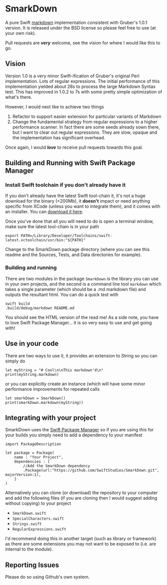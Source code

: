 # SmarkDown

A pure Swift [markdown](http://daringfireball.net/projects/markdown/) implementation consistent with Gruber's 1.0.1  version. It is released under the BSD license so please feel free to use (at your own risk). 

Pull requests are ***very*** welcome, see the vision for where I would like this to go. 

## Vision

Version 1.0 is a very minor Swift-ification of Gruber's original Perl implementation. Lots of regular expressions. The initial performance of this implementation yielded about 28s to process the large Markdown Syntax test. This has improved in 1.0.2 to 7s with some pretty simple optimization of what's there. 

However, I would next like to achieve two things

 1. Refactor to support easier extension for particular variants of Markdown
 2. Change the fundamental strategy from regular expressions to a higher performance scanner. In fact there are some seeds already sown there, but I want to clear out regular expressions. They are slow, opaque and the implementation has significant overhead. 

Once again, I would ***love*** to receive pull requests towards this goal. 

## Building and Running with Swift Package Manager

### Install Swift toolchain if you don't already have it

If you don't already have the latest Swift tool-chain it, it's not a huge download for the binary (<200Mb), it **doesn't** impact or need anything specific from XCode (unless you want to integrate them), and it comes with an installer. You can [download it here](https://swift.org/download/).

Once you've done that all you will need to do is open a terminal window, make sure the latest tool-chain is in your path

	export PATH=/Library/Developer/Toolchains/swift-latest.xctoolchain/usr/bin:"${PATH}"
	
Change to the SmarkDown package directory (where you can see this readme and the Sources, Tests, and Data directories for example).

### Building and running

There are two modules in the package `SmarkDown` is the library you can use in your own projects, and the second is a command line tool `markdown` which takes a single parameter (which should be a .md markdown file) and outputs the resultant html. You can do a quick test with 

	swift build
	.build/debug/markdown README.md
	
You should see the HTML version of the read me! As a side note, you have to love Swift Package Manager... it is so very easy to use and get going with!

## Use in your code

There are two ways to use it, it provides an extension to String so you can simply do

    let myString = "# Cool\n\nThis markdown'd\n"
    print(myString.markdown)

or you can explicitly create an instance (which will have some minor performance improvements for repeated calls

    let smarkDown = SmarkDown()
    print(smarkDown.markdown(myString))

## Integrating with your project
SmarkDown uses the [Swift Package Manager](https://swift.org/package-manager/) so if you are using this for your builds you simply need to add a dependency to your manifest

	import PackageDescription
	
	let package = Package(
		name : "Your Project",
		dependencies : [
			//Add the SmarkDown dependency
			.Package(url:"https://github.com/SwiftStudies/SmarkDown.git", majorVersion:1),
		]
	)

Alternatively you can clone (or download) the repository to your computer and add the following files (if you are cloning then I would suggest adding without copying) to your project

 * `SmarkDown.swift`
 * `SpecialCharacters.swift`
 * `Strings.swift`
 * `RegularExpressions.swift`
 
I'd recommend doing this in another target (such as library or framework) as there are some extensions you may not want to be exposed to (i.e. are internal to the module). 

## Reporting Issues

Please do so using Github's own system. 
